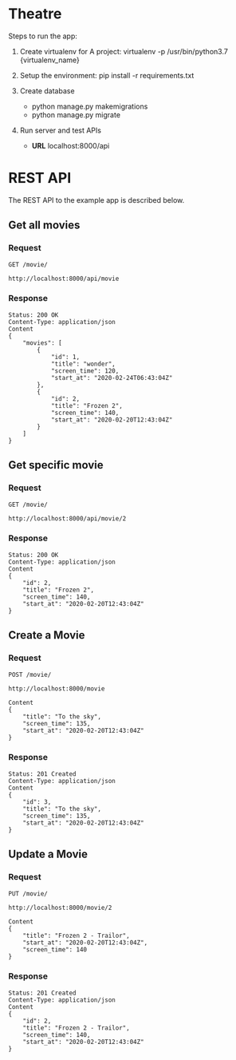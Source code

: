 # Theatre
Steps to run the app:
1. Create virtualenv for A project: virtualenv -p /usr/bin/python3.7 {virtualenv_name}
2. Setup the environment: pip install -r requirements.txt
3. Create database
    - python manage.py makemigrations
    - python manage.py migrate

4. Run server and test APIs
   - **URL** localhost:8000/api

# REST API

The REST API to the example app is described below.

## Get all movies

### Request

`GET /movie/`

    http://localhost:8000/api/movie

### Response

    Status: 200 OK
    Content-Type: application/json
    Content
    {
        "movies": [
            {
                "id": 1,
                "title": "wonder",
                "screen_time": 120,
                "start_at": "2020-02-24T06:43:04Z"
            },
            {
                "id": 2,
                "title": "Frozen 2",
                "screen_time": 140,
                "start_at": "2020-02-20T12:43:04Z"
            }
        ]
    }

## Get specific movie

### Request

`GET /movie/`

    http://localhost:8000/api/movie/2

### Response

    Status: 200 OK
    Content-Type: application/json
    Content
    {
        "id": 2,
        "title": "Frozen 2",
        "screen_time": 140,
        "start_at": "2020-02-20T12:43:04Z"
    }

## Create a Movie

### Request

`POST /movie/`

    http://localhost:8000/movie
    
    Content
    {
        "title": "To the sky",
        "screen_time": 135,
        "start_at": "2020-02-20T12:43:04Z"
    }

### Response

    Status: 201 Created
    Content-Type: application/json
    Content
    {
        "id": 3,
        "title": "To the sky",
        "screen_time": 135,
        "start_at": "2020-02-20T12:43:04Z"
    }

## Update a Movie

### Request

`PUT /movie/`

    http://localhost:8000/movie/2
    
    Content
    {
        "title": "Frozen 2 - Trailor",
        "start_at": "2020-02-20T12:43:04Z",
        "screen_time": 140
    }

### Response

    Status: 201 Created
    Content-Type: application/json
    Content
    {
        "id": 2,
        "title": "Frozen 2 - Trailor",
        "screen_time": 140,
        "start_at": "2020-02-20T12:43:04Z"
    }